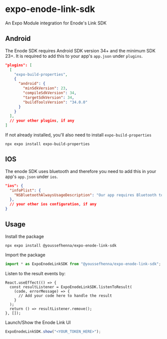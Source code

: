 # expo-enode-link-sdk

An Expo Module integration for Enode's Link SDK

## Android

The Enode SDK requires Android SDK version 34+ and the minimum SDK 23+. It is required to add this to your app's `app.json` under `plugins`.

```json
"plugins": [
  [
    "expo-build-properties",
    {
      "android": {
        "minSdkVersion": 23,
        "compileSdkVersion": 34,
        "targetSdkVersion": 34,
        "buildToolsVersion": "34.0.0"
      }
    }
  ],
  // your other plugins, if any
]
```

If not already installed, you'll also need to install `expo-build-properties`

```
npx expo install expo-build-properties
```

## IOS

The enode SDK uses bluetooth and therefore you need to add this in your app's `app.json` under `ios`.

```json
"ios": {
  "infoPlist": {
    "NSBluetoothAlwaysUsageDescription": "Our app requires Bluetooth to connect with energy devices, enabling efficient device management and enhanced user experience."
  },
  // your other ios configuration, if any
}
```

## Usage

Install the package

```
npx expo install @youssefhenna/expo-enode-link-sdk
```

Import the package

```ts
import * as ExpoEnodeLinkSDK from "@youssefhenna/expo-enode-link-sdk";
```

Listen to the result events by:

```tsx
React.useEffect(() => {
  const resultListener = ExpoEnodeLinkSDK.listenToResult(
    (code, errorMessage) => {
      // Add your code here to handle the result
    }
  );
  return () => resultListener.remove();
}, []);
```

Launch/Show the Enode Link UI

```ts
ExpoEnodeLinkSDK.show("<YOUR_TOKEN_HERE>");
```
